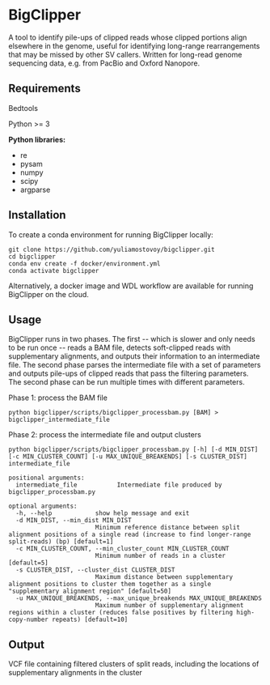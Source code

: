 # BigClipper

A tool to identify pile-ups of clipped reads whose clipped portions align elsewhere in the genome, useful for identifying long-range rearrangements that may be missed by other SV callers. Written for long-read genome sequencing data, e.g. from PacBio and Oxford Nanopore.

## Requirements
Bedtools

Python >= 3

**Python libraries:**
  * re
  * pysam
  * numpy
  * scipy
  * argparse

## Installation
To create a conda environment for running BigClipper locally:

```
git clone https://github.com/yuliamostovoy/bigclipper.git
cd bigclipper
conda env create -f docker/environment.yml
conda activate bigclipper
```

Alternatively, a docker image and WDL workflow are available for running BigClipper on the cloud.

## Usage
BigClipper runs in two phases. The first -- which is slower and only needs to be run once -- reads a BAM file, detects soft-clipped reads with supplementary alignments, and outputs their information to an intermediate file. The second phase parses the intermediate file with a set of parameters and outputs pile-ups of clipped reads that pass the filtering parameters. The second phase can be run multiple times with different parameters.

Phase 1: process the BAM file
```
python bigclipper/scripts/bigclipper_processbam.py [BAM] > bigclipper_intermediate_file
```

Phase 2: process the intermediate file and output clusters
```
python bigclipper/scripts/bigclipper_processbam.py [-h] [-d MIN_DIST] [-c MIN_CLUSTER_COUNT] [-u MAX_UNIQUE_BREAKENDS] [-s CLUSTER_DIST] intermediate_file

positional arguments:
  intermediate_file           Intermediate file produced by bigclipper_processbam.py

optional arguments:
  -h, --help            show help message and exit
  -d MIN_DIST, --min_dist MIN_DIST
                        Minimum reference distance between split alignment positions of a single read (increase to find longer-range split-reads) (bp) [default=1]
  -c MIN_CLUSTER_COUNT, --min_cluster_count MIN_CLUSTER_COUNT
                        Minimum number of reads in a cluster [default=5]
  -s CLUSTER_DIST, --cluster_dist CLUSTER_DIST
                        Maximum distance between supplementary alignment positions to cluster them together as a single "supplementary alignment region" [default=50]
  -u MAX_UNIQUE_BREAKENDS, --max_unique_breakends MAX_UNIQUE_BREAKENDS
                        Maximum number of supplementary alignment regions within a cluster (reduces false positives by filtering high-copy-number repeats) [default=10]

```

## Output
VCF file containing filtered clusters of split reads, including the locations of supplementary alignments in the cluster
